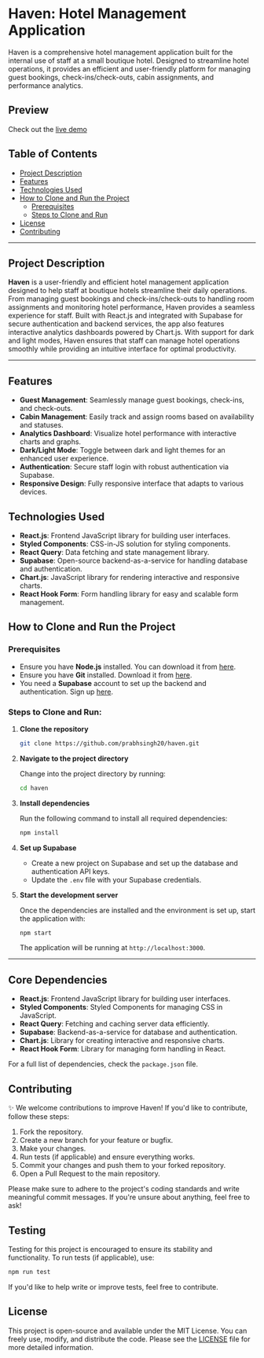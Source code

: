 # Haven: Hotel Management Application

Haven is a comprehensive hotel management application built for the internal use of staff at a small boutique hotel. Designed to streamline hotel operations, it provides an efficient and user-friendly platform for managing guest bookings, check-ins/check-outs, cabin assignments, and performance analytics.

## Preview

Check out the [live demo](https://haven-staff.netlify.app/login)

## Table of Contents

- [Project Description](#project-description)
- [Features](#features)
- [Technologies Used](#technologies-used)
- [How to Clone and Run the Project](#how-to-clone-and-run-the-project)
  - [Prerequisites](#prerequisites)
  - [Steps to Clone and Run](#steps-to-clone-and-run)
- [License](#license)
- [Contributing](#contributing)

---

## Project Description

**Haven** is a user-friendly and efficient hotel management application designed to help staff at boutique hotels streamline their daily operations. From managing guest bookings and check-ins/check-outs to handling room assignments and monitoring hotel performance, Haven provides a seamless experience for staff. Built with React.js and integrated with Supabase for secure authentication and backend services, the app also features interactive analytics dashboards powered by Chart.js. With support for dark and light modes, Haven ensures that staff can manage hotel operations smoothly while providing an intuitive interface for optimal productivity.

---

## Features

- **Guest Management**: Seamlessly manage guest bookings, check-ins, and check-outs.
- **Cabin Management**: Easily track and assign rooms based on availability and statuses.
- **Analytics Dashboard**: Visualize hotel performance with interactive charts and graphs.
- **Dark/Light Mode**: Toggle between dark and light themes for an enhanced user experience.
- **Authentication**: Secure staff login with robust authentication via Supabase.
- **Responsive Design**: Fully responsive interface that adapts to various devices.

## Technologies Used

- **React.js**: Frontend JavaScript library for building user interfaces.
- **Styled Components**: CSS-in-JS solution for styling components.
- **React Query**: Data fetching and state management library.
- **Supabase**: Open-source backend-as-a-service for handling database and authentication.
- **Chart.js**: JavaScript library for rendering interactive and responsive charts.
- **React Hook Form**: Form handling library for easy and scalable form management.

## How to Clone and Run the Project

### Prerequisites

- Ensure you have **Node.js** installed. You can download it from [here](https://nodejs.org/).
- Ensure you have **Git** installed. Download it from [here](https://git-scm.com/).
- You need a **Supabase** account to set up the backend and authentication. Sign up [here](https://supabase.io/).

### Steps to Clone and Run:

1. **Clone the repository**

   ```bash
   git clone https://github.com/prabhsingh20/haven.git
   ```

2. **Navigate to the project directory**

   Change into the project directory by running:

   ```bash
   cd haven
   ```

3. **Install dependencies**

   Run the following command to install all required dependencies:

   ```bash
   npm install
   ```

4. **Set up Supabase**

   - Create a new project on Supabase and set up the database and authentication API keys.
   - Update the `.env` file with your Supabase credentials.

5. **Start the development server**

   Once the dependencies are installed and the environment is set up, start the application with:

   ```bash
   npm start
   ```

   The application will be running at `http://localhost:3000`.

---

## Core Dependencies

- **React.js**: Frontend JavaScript library for building user interfaces.
- **Styled Components**: Styled Components for managing CSS in JavaScript.
- **React Query**: Fetching and caching server data efficiently.
- **Supabase**: Backend-as-a-service for database and authentication.
- **Chart.js**: Library for creating interactive and responsive charts.
- **React Hook Form**: Library for managing form handling in React.

For a full list of dependencies, check the `package.json` file.

## Contributing

✨ We welcome contributions to improve Haven! If you'd like to contribute, follow these steps:

1. Fork the repository.
2. Create a new branch for your feature or bugfix.
3. Make your changes.
4. Run tests (if applicable) and ensure everything works.
5. Commit your changes and push them to your forked repository.
6. Open a Pull Request to the main repository.

Please make sure to adhere to the project's coding standards and write meaningful commit messages. If you're unsure about anything, feel free to ask!

## Testing

Testing for this project is encouraged to ensure its stability and functionality. To run tests (if applicable), use:

```bash
npm run test
```

If you'd like to help write or improve tests, feel free to contribute.

## License

This project is open-source and available under the MIT License. You can freely use, modify, and distribute the code. Please see the [LICENSE](./LICENSE) file for more detailed information.

